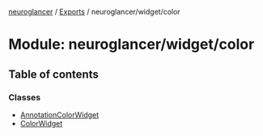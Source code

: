 [neuroglancer](../README.md) / [Exports](../modules.md) / neuroglancer/widget/color

# Module: neuroglancer/widget/color

## Table of contents

### Classes

- [AnnotationColorWidget](../classes/neuroglancer_widget_color.AnnotationColorWidget.md)
- [ColorWidget](../classes/neuroglancer_widget_color.ColorWidget.md)
